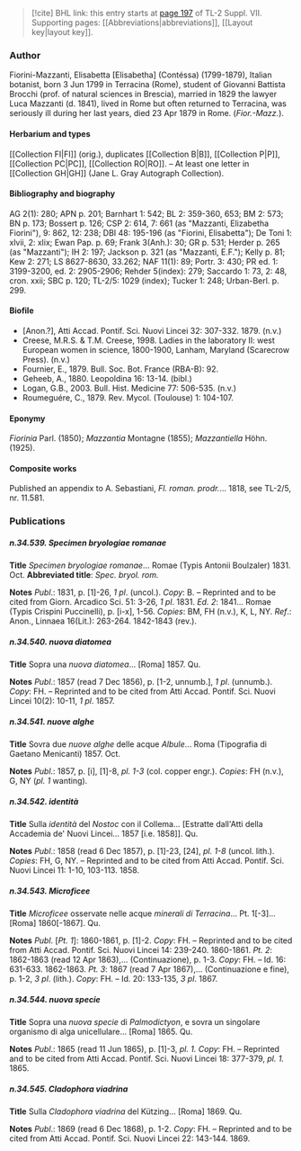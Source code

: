 > [!cite] BHL link: this entry starts at [page 197](https://www.biodiversitylibrary.org/item/103834#page/219/mode/1up) of TL-2 Suppl. VII.
> Supporting pages: [[Abbreviations|abbreviations]], [[Layout key|layout key]].

### Author

Fiorini-Mazzanti, Elisabetta \[Elisabetha\] (Contéssa) (1799-1879), Italian botanist, born 3 Jun 1799 in Terracina (Rome), student of Giovanni Battista Brocchi (prof. of natural sciences in Brescia), married in 1829 the lawyer Luca Mazzanti (d. 1841), lived in Rome but often returned to Terracina, was seriously ill during her last years, died 23 Apr 1879 in Rome. (*Fior.-Mazz.*).

#### Herbarium and types

[[Collection FI|FI]] (orig.), duplicates [[Collection B|B]], [[Collection P|P]], [[Collection PC|PC]], [[Collection RO|RO]]. – At least one letter in [[Collection GH|GH]] (Jane L. Gray Autograph Collection).

#### Bibliography and biography

AG 2(1): 280; APN p. 201; Barnhart 1: 542; BL 2: 359-360, 653; BM 2: 573; BN p. 173; Bossert p. 126; CSP 2: 614, 7: 661 (as "Mazzanti, Elizabetha Fiorini"), 9: 862, 12: 238; DBI 48: 195-196 (as "Fiorini, Elisabetta"); De Toni 1: xlvii, 2: xlix; Ewan Pap. p. 69; Frank 3(Anh.): 30; GR p. 531; Herder p. 265 (as "Mazzanti"); IH 2: 197; Jackson p. 321 (as "Mazzanti, E.F."); Kelly p. 81; Kew 2: 271; LS 8627-8630, 33.262; NAF 11(1): 89; Portr. 3: 430; PR ed. 1: 3199-3200, ed. 2: 2905-2906; Rehder 5(index): 279; Saccardo 1: 73, 2: 48, cron. xxii; SBC p. 120; TL-2/5: 1029 (index); Tucker 1: 248; Urban-Berl. p. 299.

#### Biofile

- \[Anon.?\], Atti Accad. Pontif. Sci. Nuovi Lincei 32: 307-332. 1879. (n.v.)
- Creese, M.R.S. & T.M. Creese, 1998. Ladies in the laboratory II: west European women in science, 1800-1900, Lanham, Maryland (Scarecrow Press). (n.v.)
- Fournier, E., 1879. Bull. Soc. Bot. France (RBA-B): 92.
- Geheeb, A., 1880. Leopoldina 16: 13-14. (bibl.)
- Logan, G.B., 2003. Bull. Hist. Medicine 77: 506-535. (n.v.)
- Roumeguére, C., 1879. Rev. Mycol. (Toulouse) 1: 104-107.

#### Eponymy

*Fiorinia* Parl. (1850); *Mazzantia* Montagne (1855); *Mazzantiella* Höhn. (1925).

#### Composite works

Published an appendix to A. Sebastiani, *Fl. roman. prodr.*... 1818, see TL-2/5, nr. 11.581.

### Publications

##### n.34.539. Specimen bryologiae romanae

**Title**
*Specimen bryologiae romanae*... Romae (Typis Antonii Boulzaler) 1831. Oct.
**Abbreviated title**: *Spec. bryol. rom.*

**Notes**
*Publ*.: 1831, p. \[1\]-26, *1 pl*. (uncol.). *Copy*: B. – Reprinted and to be cited from Giorn. Arcadico Sci. 51: 3-26, *1 pl*. 1831.
*Ed. 2*: 1841... Romae (Typis Crispini Puccinelli), p. \[i-x\], 1-56. *Copies*: BM, FH (n.v.), K, L, NY.
*Ref*.: Anon., Linnaea 16(Lit.): 263-264. 1842-1843 (rev.).

##### n.34.540. nuova diatomea

**Title**
Sopra una *nuova diatomea*... \[Roma\] 1857. Qu.

**Notes**
*Publ*.: 1857 (read 7 Dec 1856), p. \[1-2, unnumb.\], *1 pl*. (unnumb.). *Copy*: FH. – Reprinted and to be cited from Atti Accad. Pontif. Sci. Nuovi Lincei 10(2): 10-11, *1 pl*. 1857.

##### n.34.541. nuove alghe

**Title**
Sovra due *nuove alghe* delle acque *Albule*... Roma (Tipografia di Gaetano Menicanti) 1857. Oct.

**Notes**
*Publ*.: 1857, p. \[i\], \[1\]-8, *pl. 1-3* (col. copper engr.). *Copies*: FH (n.v.), G, NY (*pl. 1* wanting).

##### n.34.542. identità

**Title**
Sulla *identità* del *Nostoc* con il Collema... \[Estratte dall'Atti della Accademia de' Nuovi Lincei... 1857 \[i.e. 1858\]\]. Qu.

**Notes**
*Publ*.: 1858 (read 6 Dec 1857), p. \[1\]-23, \[24\], *pl. 1-8* (uncol. lith.). *Copies*: FH, G, NY. – Reprinted and to be cited from Atti Accad. Pontif. Sci. Nuovi Lincei 11: 1-10, 103-113. 1858.

##### n.34.543. Microficee

**Title**
*Microficee* osservate nelle acque *minerali di Terracina*... Pt. 1\[-3\]... \[Roma\] 1860\[-1867\]. Qu.

**Notes**
*Publ*. \[*Pt. 1*\]: 1860-1861, p. \[1\]-2. *Copy*: FH. – Reprinted and to be cited from Atti Accad. Pontif. Sci. Nuovi Lincei 14: 239-240. 1860-1861.
*Pt. 2*: 1862-1863 (read 12 Apr 1863),... (Continuazione), p. 1-3. *Copy*: FH. – Id. 16: 631-633. 1862-1863.
*Pt. 3*: 1867 (read 7 Apr 1867),... (Continuazione e fine), p. 1-2, *3 pl*. (lith.). *Copy*: FH. – Id. 20: 133-135, *3 pl*. 1867.

##### n.34.544. nuova specie

**Title**
Sopra una *nuova specie* di *Palmodictyon*, e sovra un singolare organismo di alga unicellulare... \[Roma\] 1865. Qu.

**Notes**
*Publ*.: 1865 (read 11 Jun 1865), p. \[1\]-3, *pl. 1. Copy*: FH. – Reprinted and to be cited from Atti Accad. Pontif. Sci. Nuovi Lincei 18: 377-379, *pl. 1.* 1865.

##### n.34.545. Cladophora viadrina

**Title**
Sulla *Cladophora viadrina* del Kützing... \[Roma\] 1869. Qu.

**Notes**
*Publ*.: 1869 (read 6 Dec 1868), p. 1-2. *Copy*: FH. – Reprinted and to be cited from Atti Accad. Pontif. Sci. Nuovi Lincei 22: 143-144. 1869.

